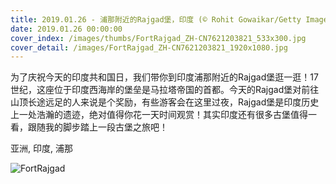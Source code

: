 ```yaml
---
title: 2019.01.26 - 浦那附近的Rajgad堡，印度 (© Rohit Gowaikar/Getty Images)
date: 2019.01.26 00:00:00
cover_index: /images/thumbs/FortRajgad_ZH-CN7621203821_533x300.jpg
cover_detail: /images/FortRajgad_ZH-CN7621203821_1920x1080.jpg
---
```


为了庆祝今天的印度共和国日，我们带你到印度浦那附近的Rajgad堡逛一逛！17世纪，这座位于印度西海岸的堡垒是马拉塔帝国的首都。今天的Rajgad堡对前往山顶长途远足的人来说是个奖励，有些游客会在这里过夜，Rajgad堡是印度历史上一处浩瀚的遗迹，绝对值得你花一天时间观赏！其实印度还有很多古堡值得一看，跟随我的脚步踏上一段古堡之旅吧！

亚洲, 印度, 浦那

![FortRajgad](/images/FortRajgad_ZH-CN7621203821_1920x1080.jpg)
